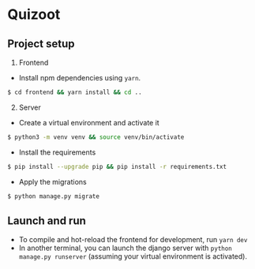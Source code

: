 # Quizoot

## Project setup

1. Frontend

- Install npm dependencies using `yarn`.

```bash
$ cd frontend && yarn install && cd ..
```

2. Server

- Create a virtual environment and activate it

```bash
$ python3 -m venv venv && source venv/bin/activate
```

- Install the requirements

```bash
$ pip install --upgrade pip && pip install -r requirements.txt
```

- Apply the migrations

```bash
$ python manage.py migrate
```

## Launch and run

- To compile and hot-reload the frontend for development, run `yarn dev`
- In another terminal, you can launch the django server with `python manage.py runserver` (assuming your virtual environment is activated).
